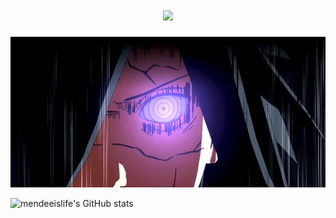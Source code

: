 <h1 align="center">
  <a href="https://git.io/typing-svg">
    <img src="https://readme-typing-svg.herokuapp.com?font=Rubik&size=15&pause=1000&color=800080&width=435&lines=%E3%82%88%E3%81%86%E3%81%93%E3%81%9D+%F0%9F%91%8B%2C+%EF%BC%A9%EF%BC%87%EF%BD%8D%E3%80%80%EF%BC%AD%EF%BD%85%EF%BD%8E%EF%BD%84%EF%BD%85%EF%BD%85%EF%BC%A9%EF%BD%93%EF%BC%AC%EF%BD%89%EF%BD%86%EF%BD%85!+%F0%9F%92%B2">
  </a>
</h1>

<div align="center">
  <img width="720" height="auto" src=src/mdr.gif>
</div>

![mendeeislife's GitHub stats](https://github-readme-stats.vercel.app/api?username=mendeeislife&hide_title=true&hide_border=true&show_icons=true&include_all_commits=true&count_private=true&theme=radical&hide=contribs,prs,stars,issues)
